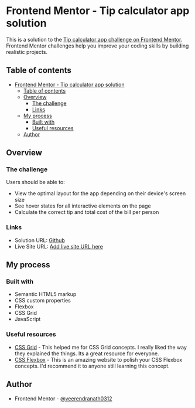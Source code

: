 # Frontend Mentor - Tip calculator app solution

This is a solution to the [Tip calculator app challenge on Frontend Mentor](https://www.frontendmentor.io/challenges/tip-calculator-app-ugJNGbJUX). Frontend Mentor challenges help you improve your coding skills by building realistic projects.

## Table of contents

- [Frontend Mentor - Tip calculator app solution](#frontend-mentor---tip-calculator-app-solution)
  - [Table of contents](#table-of-contents)
  - [Overview](#overview)
    - [The challenge](#the-challenge)
    - [Links](#links)
  - [My process](#my-process)
    - [Built with](#built-with)
    - [Useful resources](#useful-resources)
  - [Author](#author)

## Overview

### The challenge

Users should be able to:

- View the optimal layout for the app depending on their device's screen size
- See hover states for all interactive elements on the page
- Calculate the correct tip and total cost of the bill per person

### Links

- Solution URL: [Github](https://github.com/veerendranath0312/tip-calculator)
- Live Site URL: [Add live site URL here](https://your-live-site-url.com)

## My process

### Built with

- Semantic HTML5 markup
- CSS custom properties
- Flexbox
- CSS Grid
- JavaScript

### Useful resources

- [CSS Grid](https://css-tricks.com/snippets/css/complete-guide-grid/) - This helped me for CSS Grid concepts. I really liked the way they explained the things. Its a great resource for everyone.
- [CSS Flexbox](https://css-tricks.com/snippets/css/a-guide-to-flexbox/) - This is an amazing website to polish your CSS Flexbox concepts. I'd recommend it to anyone still learning this concept.

## Author

- Frontend Mentor - [@veerendranath0312](https://www.frontendmentor.io/profile/veerendranath0312)
